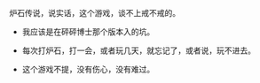 炉石传说，说实话，这个游戏，谈不上戒不戒的。

- 我应该是在砰砰博士那个版本入的坑。

- 每次打炉石，打一会，或者玩几天，就忘记了，或者说，玩不进去。

- 这个游戏不提，没有伤心，没有难过。

  